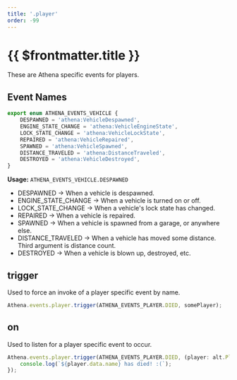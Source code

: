 ```yaml
---
title: '.player'
order: -99
---
```


# {{ $frontmatter.title }}

These are Athena specific events for players.

## Event Names

```ts
export enum ATHENA_EVENTS_VEHICLE {
    DESPAWNED = 'athena:VehicleDespawned',
    ENGINE_STATE_CHANGE = 'athena:VehicleEngineState',
    LOCK_STATE_CHANGE = 'athena:VehicleLockState',
    REPAIRED = 'athena:VehicleRepaired',
    SPAWNED = 'athena:VehicleSpawned',
    DISTANCE_TRAVELED = 'athena:DistanceTraveled',
    DESTROYED = 'athena:VehicleDestroyed',
}

```

**Usage:** `ATHENA_EVENTS_VEHICLE.DESPAWNED`

* DESPAWNED -> When a vehicle is despawned.
* ENGINE_STATE_CHANGE -> When a vehicle is turned on or off.
* LOCK_STATE_CHANGE -> When a vehicle's lock state has changed.
* REPAIRED -> When a vehicle is repaired.
* SPAWNED -> When a vehicle is spawned from a garage, or anywhere else.
* DISTANCE_TRAVELED -> When a vehicle has moved some distance. Third argument is distance count.
* DESTROYED -> When a vehicle is blown up, destroyed, etc.

## trigger

Used to force an invoke of a player specific event by name.

```ts
Athena.events.player.trigger(ATHENA_EVENTS_PLAYER.DIED, somePlayer);
```

## on

Used to listen for a player specific event to occur.

```ts
Athena.events.player.trigger(ATHENA_EVENTS_PLAYER.DIED, (player: alt.Player) => {
    console.log(`${player.data.name} has died! :(`);
});
```
